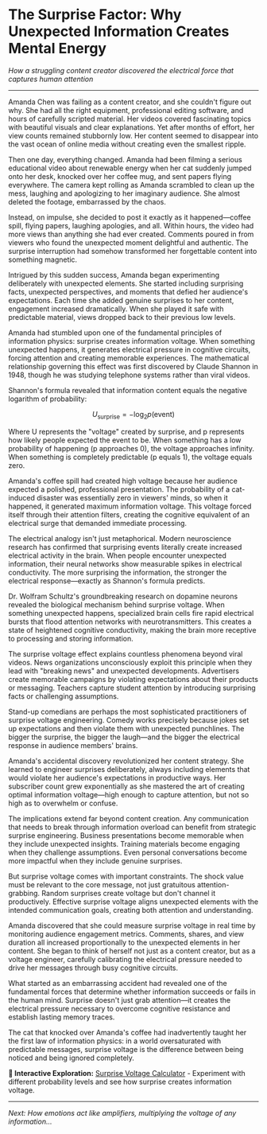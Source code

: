 # The Surprise Factor: Why Unexpected Information Creates Mental Energy

*How a struggling content creator discovered the electrical force that captures human attention*

---

Amanda Chen was failing as a content creator, and she couldn't figure out why. She had all the right equipment, professional editing software, and hours of carefully scripted material. Her videos covered fascinating topics with beautiful visuals and clear explanations. Yet after months of effort, her view counts remained stubbornly low. Her content seemed to disappear into the vast ocean of online media without creating even the smallest ripple.

Then one day, everything changed. Amanda had been filming a serious educational video about renewable energy when her cat suddenly jumped onto her desk, knocked over her coffee mug, and sent papers flying everywhere. The camera kept rolling as Amanda scrambled to clean up the mess, laughing and apologizing to her imaginary audience. She almost deleted the footage, embarrassed by the chaos.

Instead, on impulse, she decided to post it exactly as it happened—coffee spill, flying papers, laughing apologies, and all. Within hours, the video had more views than anything she had ever created. Comments poured in from viewers who found the unexpected moment delightful and authentic. The surprise interruption had somehow transformed her forgettable content into something magnetic.

Intrigued by this sudden success, Amanda began experimenting deliberately with unexpected elements. She started including surprising facts, unexpected perspectives, and moments that defied her audience's expectations. Each time she added genuine surprises to her content, engagement increased dramatically. When she played it safe with predictable material, views dropped back to their previous low levels.

Amanda had stumbled upon one of the fundamental principles of information physics: surprise creates information voltage. When something unexpected happens, it generates electrical pressure in cognitive circuits, forcing attention and creating memorable experiences. The mathematical relationship governing this effect was first discovered by Claude Shannon in 1948, though he was studying telephone systems rather than viral videos.

Shannon's formula revealed that information content equals the negative logarithm of probability:

$$U_{\text{surprise}} = -\log_2 p(\text{event})$$

Where U represents the "voltage" created by surprise, and p represents how likely people expected the event to be. When something has a low probability of happening (p approaches 0), the voltage approaches infinity. When something is completely predictable (p equals 1), the voltage equals zero.

Amanda's coffee spill had created high voltage because her audience expected a polished, professional presentation. The probability of a cat-induced disaster was essentially zero in viewers' minds, so when it happened, it generated maximum information voltage. This voltage forced itself through their attention filters, creating the cognitive equivalent of an electrical surge that demanded immediate processing.

The electrical analogy isn't just metaphorical. Modern neuroscience research has confirmed that surprising events literally create increased electrical activity in the brain. When people encounter unexpected information, their neural networks show measurable spikes in electrical conductivity. The more surprising the information, the stronger the electrical response—exactly as Shannon's formula predicts.

Dr. Wolfram Schultz's groundbreaking research on dopamine neurons revealed the biological mechanism behind surprise voltage. When something unexpected happens, specialized brain cells fire rapid electrical bursts that flood attention networks with neurotransmitters. This creates a state of heightened cognitive conductivity, making the brain more receptive to processing and storing information.

The surprise voltage effect explains countless phenomena beyond viral videos. News organizations unconsciously exploit this principle when they lead with "breaking news" and unexpected developments. Advertisers create memorable campaigns by violating expectations about their products or messaging. Teachers capture student attention by introducing surprising facts or challenging assumptions.

Stand-up comedians are perhaps the most sophisticated practitioners of surprise voltage engineering. Comedy works precisely because jokes set up expectations and then violate them with unexpected punchlines. The bigger the surprise, the bigger the laugh—and the bigger the electrical response in audience members' brains.

Amanda's accidental discovery revolutionized her content strategy. She learned to engineer surprises deliberately, always including elements that would violate her audience's expectations in productive ways. Her subscriber count grew exponentially as she mastered the art of creating optimal information voltage—high enough to capture attention, but not so high as to overwhelm or confuse.

The implications extend far beyond content creation. Any communication that needs to break through information overload can benefit from strategic surprise engineering. Business presentations become memorable when they include unexpected insights. Training materials become engaging when they challenge assumptions. Even personal conversations become more impactful when they include genuine surprises.

But surprise voltage comes with important constraints. The shock value must be relevant to the core message, not just gratuitous attention-grabbing. Random surprises create voltage but don't channel it productively. Effective surprise voltage aligns unexpected elements with the intended communication goals, creating both attention and understanding.

Amanda discovered that she could measure surprise voltage in real time by monitoring audience engagement metrics. Comments, shares, and view duration all increased proportionally to the unexpected elements in her content. She began to think of herself not just as a content creator, but as a voltage engineer, carefully calibrating the electrical pressure needed to drive her messages through busy cognitive circuits.

What started as an embarrassing accident had revealed one of the fundamental forces that determine whether information succeeds or fails in the human mind. Surprise doesn't just grab attention—it creates the electrical pressure necessary to overcome cognitive resistance and establish lasting memory traces.

The cat that knocked over Amanda's coffee had inadvertently taught her the first law of information physics: in a world oversaturated with predictable messages, surprise voltage is the difference between being noticed and being ignored completely.

**🔗 Interactive Exploration:** [Surprise Voltage Calculator](../demos/notebooks/surprise_voltage_demo.ipynb) - Experiment with different probability levels and see how surprise creates information voltage.

---

*Next: How emotions act like amplifiers, multiplying the voltage of any information...* 